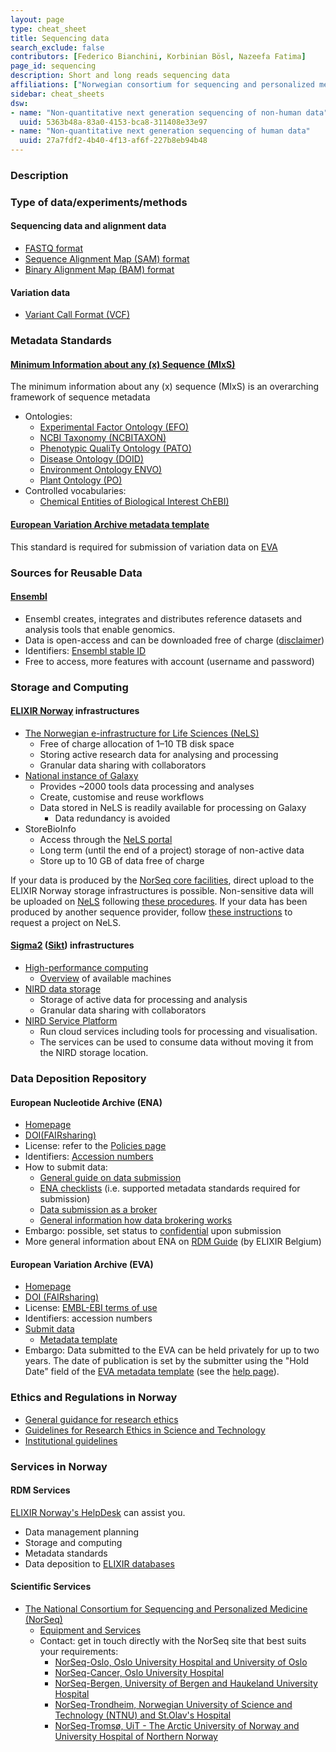 ```yaml
---
layout: page
type: cheat_sheet
title: Sequencing data
search_exclude: false
contributors: [Federico Bianchini, Korbinian Bösl, Nazeefa Fatima]
page_id: sequencing
description: Short and long reads sequencing data
affiliations: ["Norwegian consortium for sequencing and personalized medicine (NorSeq)"]
sidebar: cheat_sheets
dsw:
- name: "Non-quantitative next generation sequencing of non-human data"
  uuid: 5363b48a-83a0-4153-bca8-311408e33e97
- name: "Non-quantitative next generation sequencing of human data"
  uuid: 27a7fdf2-4b40-4f13-af6f-227b8eb94b48  
---
```


### Description

### Type of data/experiments/methods
<!---When mentioning file format, it would be useful to mention format type -->

#### Sequencing data and alignment data
- [FASTQ format](https://doi.org/10.25504/FAIRsharing.r2ts5t)
- [Sequence Alignment Map (SAM) format](https://doi.org/10.25504/FAIRsharing.k97xzh)
- [Binary Alignment Map (BAM) format](https://doi.org/10.25504/FAIRsharing.hza1ec)

#### Variation data
- [Variant Call Format (VCF)](https://doi.org/10.25504/FAIRsharing.cfzz0h)

### Metadata Standards
#### [Minimum Information about any (x) Sequence (MIxS)](https://doi.org/10.25504/FAIRsharing.9aa0zp)
The minimum information about any (x) sequence (MIxS) is an overarching framework of sequence metadata
- Ontologies:
  - [Experimental Factor Ontology (EFO)](https://doi.org/10.25504/FAIRsharing.1gr4tz)
  - [NCBI Taxonomy (NCBITAXON)](https://doi.org/10.25504/FAIRsharing.fj07xj)
  - [Phenotypic QualiTy Ontology (PATO)](https://doi.org/10.25504/FAIRsharing.ezwdhz)
  - [Disease Ontology (DOID)](https://doi.org/10.25504/FAIRsharing.8b6wfq)
  - [Environment Ontology ENVO)](https://doi.org/10.25504/FAIRsharing.azqskx)
  - [Plant Ontology (PO)](https://doi.org/10.25504/FAIRsharing.3ngg40)
- Controlled vocabularies:
  - [Chemical Entities of Biological Interest ChEBI)](https://doi.org/10.25504/FAIRsharing.62qk8w)

#### [European Variation Archive metadata template](https://www.ebi.ac.uk/eva/files/EVA_Submission_template.V1.1.4.xlsx)
This standard is required for submission of variation data on [EVA](https://www.ebi.ac.uk/eva/)

### Sources for Reusable Data
#### [Ensembl](https://doi.org/10.25504/FAIRsharing.fx0mw7)
- Ensembl creates, integrates and distributes reference datasets and analysis tools that enable genomics.
- Data is open-access and can be downloaded free of charge ([disclaimer](https://www.ensembl.org/info/about/legal/index.html))
- Identifiers: [Ensembl stable ID](https://www.ensembl.org/Help/Faq?id=488)
- Free to access, more features with account (username and password)

### Storage and Computing
#### [ELIXIR Norway](https://elixir.no) infrastructures
- [The Norwegian e-infrastructure for Life Sciences (NeLS)](https://nels.bioinfo.no)
  - Free of charge allocation of 1–10 TB disk space
  - Storing active research data for analysing and processing
  - Granular data sharing with collaborators
- [National instance of Galaxy](https://usegalaxy.no/)
  - Provides ~2000 tools data processing and analyses
  - Create, customise and reuse workflows
  - Data stored in NeLS is readily available for processing on Galaxy
    - Data redundancy is avoided
- StoreBioInfo
  - Access through the [NeLS portal]((https://nels.bioinfo.no))
  - Long term (until the end of a project) storage of non-active data
  - Store up to 10 GB of data free of charge

If your data is produced by the [NorSeq core facilities](https://www.norseq.org/),
direct upload to the ELIXIR Norway storage infrastructures is possible. Non-sensitive data
will be uploaded on [NeLS](https://nels.bioinfo.no) following
[these procedures](https://elixir.no/Services-bak/data_produced_NorSeq).
If your data has been produced by another sequence provider,
follow [these instructions](https://elixir.no/Services-bak/non-norseq-data) to request a project on NeLS.
#### [Sigma2](https://www.sigma2.no/) ([Sikt](https://sikt.no/)) infrastructures
- [High-performance computing](https://www.sigma2.no/high-performance-computing)
  - [Overview](https://documentation.sigma2.no/hpc_machines/hardware_overview.html) of available machines
- [NIRD data storage](https://www.sigma2.no/data-storage)
  - Storage of active data for processing and analysis
  - Granular data sharing with collaborators
- [NIRD Service Platform](https://www.sigma2.no/nird-service-platform)
  - Run cloud services including tools for processing and visualisation.
  - The services can be used to consume data without moving it from the NIRD storage location.

### Data Deposition Repository
#### European Nucleotide Archive (ENA)
- [Homepage](https://www.ebi.ac.uk/ena/browser/)
- [DOI(FAIRsharing)](https://doi.org/10.25504/FAIRsharing.dj8nt8)
- License: refer to the [Policies page](https://www.ebi.ac.uk/ena/browser/about/policies)
- Identifiers: [Accession numbers](https://ena-docs.readthedocs.io/en/latest/submit/general-guide/accessions.html)
- How to submit data:
  - [General guide on data submission](https://www.ebi.ac.uk/ena/browser/submit)
  - [ENA checklists](https://www.ebi.ac.uk/ena/browser/checklists) (i.e. supported metadata standards required for submission)
  - [Data submission as a broker](https://ena-docs.readthedocs.io/en/latest/faq/data_brokering.html)
  - [General information how data brokering works](https://rdmkit.elixir-europe.org/data_brokering)  
- Embargo: possible, set status to [confidential](https://ena-docs.readthedocs.io/en/latest/faq/release/data-availability-policy.html?highlight=confidential) upon submission
- More general information about ENA on [RDM Guide](https://rdm.elixir-belgium.org/ena) (by ELIXIR Belgium)

#### European Variation Archive (EVA)
- [Homepage](https://www.ebi.ac.uk/eva/)
- [DOI (FAIRsharing)](https://doi.org/10.25504/FAIRsharing.6824pv)
- License: [EMBL-EBI terms of use](https://www.ebi.ac.uk/about/terms-of-use)
- Identifiers: accession numbers
- [Submit data](https://www.ebi.ac.uk/eva/?Submit-Data)
  - [Metadata template](https://www.ebi.ac.uk/eva/files/EVA_Submission_template.V1.1.4.xlsx)
- Embargo: Data submitted to the EVA can be held privately for up to two years.
The date of publication is set by the submitter using the "Hold Date" field of the
[EVA metadata template](https://www.ebi.ac.uk/eva/files/EVA_Submission_template.V1.1.4.xlsx)
  (see the [help page](https://www.ebi.ac.uk/eva/?Help#submitted-data-held-privately)).

### Ethics and Regulations in Norway
<!--Add information about laws and policies in Norway for relevant data types-->
- [General guidance for research ethics](https://www.forskningsetikk.no/en/guidelines/general-guidelines/)
- [Guidelines for Research Ethics in Science and Technology](
https://www.forskningsetikk.no/en/guidelines/science-and-technology/guidelines-for-research-ethics-in-science-and-technology/)
- [Institutional guidelines](https://rdmkit.elixir-europe.org/no_resources#institutional-policies-on-research-data)

### Services in Norway
<!--Add one line description-->

#### RDM Services
[ELIXIR Norway's HelpDesk](https://elixir.no/helpdesk) can assist you.
  - Data management planning
  - Storage and computing
  - Metadata standards
  - Data deposition to [ELIXIR databases](https://elixir-europe.org/platforms/data/elixir-deposition-databases)

#### Scientific Services
- [The National Consortium for Sequencing and Personalized Medicine (NorSeq)](https://www.norseq.org/)
  - [Equipment and Services](https://www.norseq.org/services/)
  - Contact: get in touch directly with the NorSeq site that best suits your requirements:
    - [NorSeq-Oslo, Oslo University Hospital and University of Oslo](https://www.sequencing.uio.no/)
    - [NorSeq-Cancer, Oslo University Hospital](http://oslo.genomics.no/)
    - [NorSeq-Bergen, University of Bergen and Haukeland University Hospital](https://www.uib.no/en/clin2/genomics)
    - [NorSeq-Trondheim, Norwegian University of Science and Technology (NTNU) and St.Olav's Hospital](https://www.ntnu.edu/mh/gcf)
    - [NorSeq-Tromsø, UiT - The Arctic University of Norway and University Hospital of Northern Norway](https://uit.no/prosjekter/prosjekt?p_document_id=468291)
